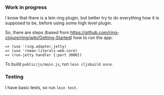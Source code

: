 ### Work in progress
I know that there is a lein ring plugin, but better try to do everything how it is supposed to be, 
before using some high level plugin.

So, there are steps (based from https://github.com/ring-clojure/ring/wiki/Getting-Started) how to run the app:

    => (use 'ring.adapter.jetty)
    => (use 'roman-literals-web.core)
    => (run-jetty handler {:port 3000})

To build `public/js/main.js`, run `lein cljsbuild once`.     

### Testing
I have basic tests, so run `lein test`.
